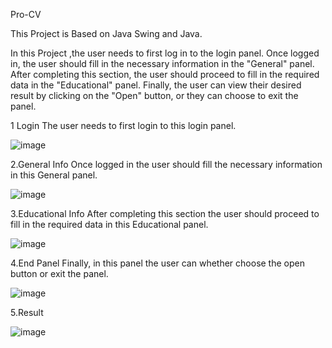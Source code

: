 
Pro-CV

This Project is Based on Java Swing and Java.

In this Project ,the user needs to first log in to the login panel. Once logged in, the user should fill in the necessary information in the "General" panel. After completing this section, the user should proceed to fill in the required data in the "Educational" panel. Finally, the user can view their desired result by clicking on the "Open" button, or they can choose to exit the panel.


1 Login
The user needs to first login to this login panel.

![image](https://user-images.githubusercontent.com/107743709/235661901-14dd6cdd-bf91-4c54-b097-4d8d104106fb.png)

2.General Info
Once logged in the user should fill the necessary information in this General panel.

![image](https://user-images.githubusercontent.com/107743709/235662066-4f27012e-bd73-4e64-8fe2-e9bcc1965a54.png)

3.Educational Info
After completing this section the user should proceed to fill in the required data in this Educational panel.

![image](https://user-images.githubusercontent.com/107743709/235662158-d6260441-3ac2-4dd5-b527-a74414b1294c.png)

4.End Panel
Finally, in this panel the user can whether choose the open button or exit the panel.

![image](https://user-images.githubusercontent.com/107743709/235662249-80b01460-1aef-4f44-a502-e5278cb0f2f0.png)


5.Result

![image](https://user-images.githubusercontent.com/107743709/235662336-ebe142b3-d760-4ba9-9c03-56d50bd18589.png)


